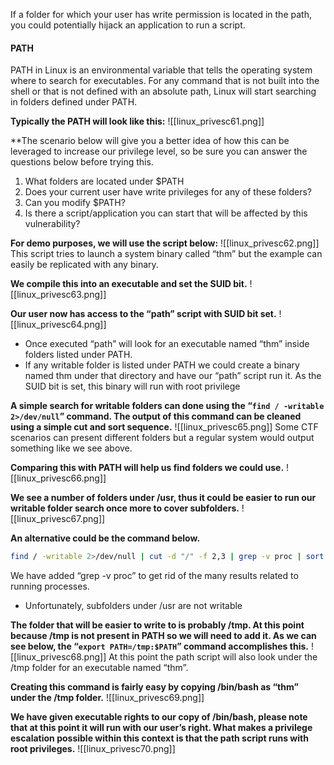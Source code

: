 If a folder for which your user has write permission is located in the path, you could potentially hijack an application to run a script. 

#### PATH
   PATH in Linux is an environmental variable that tells the operating system where to search for executables. For any command that is not built into the shell or that is not defined with an absolute path, Linux will start searching in folders defined under PATH.

**Typically the PATH will look like this:**
![[linux_privesc61.png]]

**The scenario below will give you a better idea of how this can be leveraged to increase our privilege level, so be sure you can answer the questions below before trying this.
   1. What folders are located under $PATH
   2. Does your current user have write privileges for any of these folders?
   3. Can you modify $PATH?
   4. Is there a script/application you can start that will be affected by this vulnerability?

**For demo purposes, we will use the script below:**
![[linux_privesc62.png]]
This script tries to launch a system binary called “thm” but the example can easily be replicated with any binary.

**We compile this into an executable and set the SUID bit.**
![[linux_privesc63.png]]

**Our user now has access to the “path” script with SUID bit set.**
![[linux_privesc64.png]]
- Once executed “path” will look for an executable named “thm” inside folders listed under PATH.
- If any writable folder is listed under PATH we could create a binary named thm under that directory and have our “path” script run it. As the SUID bit is set, this binary will run with root privilege

**A simple search for writable folders can done using the “`find / -writable 2>/dev/null`” command. The output of this command can be cleaned using a simple cut and sort sequence.**
![[linux_privesc65.png]]
Some CTF scenarios can present different folders but a regular system would output something like we see above.

**Comparing this with PATH will help us find folders we could use.**
![[linux_privesc66.png]]

**We see a number of folders under /usr, thus it could be easier to run our writable folder search once more to cover subfolders.**
![[linux_privesc67.png]]

**An alternative could be the command below.**
```sh
find / -writable 2>/dev/null | cut -d "/" -f 2,3 | grep -v proc | sort -u
```
   We have added “grep -v proc” to get rid of the many results related to running processes.

- Unfortunately, subfolders under /usr are not writable

**The folder that will be easier to write to is probably /tmp. At this point because /tmp is not present in PATH so we will need to add it. As we can see below, the “`export PATH=/tmp:$PATH`” command accomplishes this.**
![[linux_privesc68.png]]
At this point the path script will also look under the /tmp folder for an executable named “thm”.

**Creating this command is fairly easy by copying /bin/bash as “thm” under the /tmp folder.**
![[linux_privesc69.png]]

**We have given executable rights to our copy of /bin/bash, please note that at this point it will run with our user’s right. What makes a privilege escalation possible within this context is that the path script runs with root privileges.**
![[linux_privesc70.png]]

